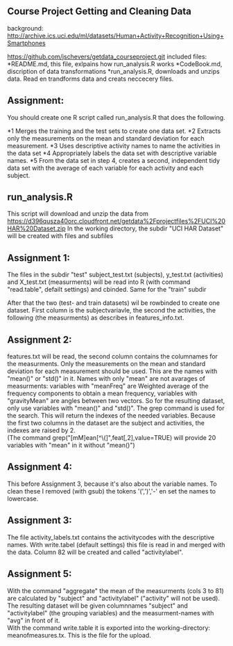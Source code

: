 ## Course Project Getting and Cleaning Data
background: http://archive.ics.uci.edu/ml/datasets/Human+Activity+Recognition+Using+Smartphones 

https://github.com/jschevers/getdata_courseproject.git included files:
*README.md,      this file, exlpains how run_analysis.R works
*CodeBook.md,    discription of data transformations
*run_analysis.R, downloads and unzips data. Read en trandforms data and creats neccecery files.

## Assignment: 
You should create one R script called run_analysis.R that does the following. 

 *1   Merges the training and the test sets to create one data set.
 *2   Extracts only the measurements on the mean and standard deviation for each measurement. 
 *3   Uses descriptive activity names to name the activities in the data set
 *4   Appropriately labels the data set with descriptive variable names. 
 *5   From the data set in step 4, creates a second, independent tidy data set with the average of each variable for each activity and each subject.

## run_analysis.R
This script will download and unzip the data from https://d396qusza40orc.cloudfront.net/getdata%2Fprojectfiles%2FUCI%20HAR%20Dataset.zip
In the working directory, the subdir "UCI HAR Dataset" will be created with files and subfiles

## Assignment 1:
The files in the subdir "test" subject_test.txt (subjects), y_test.txt (activities) and X_test.txt (measurments) will be read into R (with command 
"read.table", defailt settings) and cbinded. Same for the "train" subdir

After that the two (test- and train datasets) wil be rowbinded to create one dataset. First column is the subjectvariavle, the second the activities, the following (the measurments)
as describes in features_info.txt. 

## Assignment 2:
features.txt will be read, the second column contains the columnames for the measurments. Only the measurements on the mean and standard deviation for each measurement 
should be used. This are the names with "mean()" or "std()" in it. Names with only "mean" are not avarages of measurments: variables with "meanFreq" are Weighted average 
of the frequency components to obtain a mean frequency, variables with "gravityMean" are angles between two vectors. So for the resulting dataset, 
only use variables with "mean()" and "std()". The grep command is used for the search. This will return the indexes of the needed variables. Because the first two columns in the
dataset are the subject and activities, the indexes are raised by 2.   
(The command grep("[mM]ean[^\\(]",feat[,2],value=TRUE) will provide 20 variables with "mean" in it without "mean()")

## Assignment 4:
This before Assignment 3, because it's also about the variable names. To clean these I removed (with gsub) the tokens '(',')','-' en set the names to lowercase.
   
## Assignment 3:
The file activity_labels.txt contains the activitycodes with the descriptive names. With write.tabel (default settings) this file is read in and
merged with the data. Column 82 will be created and called "activitylabel". 

## Assignment 5:
With the command "aggregate" the mean of the measurments (cols 3 to 81) are calculated by "subject" and "activitylabel" ("activity" will not be used). 
The resulting dataset will be given columnnames "subject" and "activitylabel" (the grouping variables) and the measurment-names with "avg" in front of it.  
With the command write.table it is exported into the working-directory: meanofmeasures.tx. This is the file for the upload.
